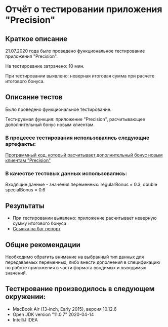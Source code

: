 # Отчёт о тестировании приложения "Precision"

## Краткое описание

21.07.2020 года было проведено функциональное тестирование 
приложения "Precision".

На тестирование затрачено: 10 мин.

При тестировании выявлено: неверная итоговая сумма при расчете итогового бонуса.

## Описание тестов

Было проведено функциональное тестирование.

Тестируемая функция: приложение "Precision", расчитывающее дополнительный бонус новым клиентам.

### В процессе тестирования использовались следующие артефакты:
[Программный код, который расчитывает дополнительный бонус новым клиентам "Precision"](https://github.com/Tatiana-Brener/Task2.2_Java_Precision/tree/master/src)

### В качестве тестовых данных использовались:
Входящие данные - значения переменных: regularBonus = 0.3, double specialBonus = 0.6
                                 
## Результаты

- При тестировании выявлено: приложение расчитывает неверную сумму итогового бонуса
- [Ссылка на баг репорт](https://github.com/Tatiana-Brener/Task2.2_Java_Precision/issues/1)

## Общие рекомендации

Необходимо обратить внимание на выбранный тип данных для передаваемых переменных, либо внести дополнения в спецификацию по работе приложения в части формата вводимых и выводимых значений.

## Тестирование производилось в следующем окружении:
- MacBook Air (13-inch, Early 2015), версия 10.12.6
- Open JDK version "11.0.7" 2020-04-14
- IntelliJ IDEA
